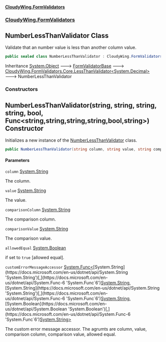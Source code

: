 #### [CloudyWing.FormValidators](index.md 'index')
### [CloudyWing.FormValidators](CloudyWing.FormValidators.md 'CloudyWing.FormValidators')

## NumberLessThanValidator Class

Validate that an number value is less than another column value.

```csharp
public sealed class NumberLessThanValidator : CloudyWing.FormValidators.Core.LessThanValidator<decimal>
```

Inheritance [System.Object](https://docs.microsoft.com/en-us/dotnet/api/System.Object 'System.Object') &#129106; [FormValidatorBase](CloudyWing.FormValidators.Core.FormValidatorBase.md 'CloudyWing.FormValidators.Core.FormValidatorBase') &#129106; [CloudyWing.FormValidators.Core.LessThanValidator&lt;](CloudyWing.FormValidators.Core.LessThanValidator_T_.md 'CloudyWing.FormValidators.Core.LessThanValidator<T>')[System.Decimal](https://docs.microsoft.com/en-us/dotnet/api/System.Decimal 'System.Decimal')[&gt;](CloudyWing.FormValidators.Core.LessThanValidator_T_.md 'CloudyWing.FormValidators.Core.LessThanValidator<T>') &#129106; NumberLessThanValidator
### Constructors

<a name='CloudyWing.FormValidators.NumberLessThanValidator.NumberLessThanValidator(string,string,string,string,bool,System.Func_string,string,string,string,bool,string_)'></a>

## NumberLessThanValidator(string, string, string, string, bool, Func<string,string,string,string,bool,string>) Constructor

Initializes a new instance of the [NumberLessThanValidator](CloudyWing.FormValidators.NumberLessThanValidator.md 'CloudyWing.FormValidators.NumberLessThanValidator') class.

```csharp
public NumberLessThanValidator(string column, string value, string comparisonColumn, string comparisonValue, bool allowedEqual=true, System.Func<string,string,string,string,bool,string> customErrorMessageAccessor=null);
```
#### Parameters

<a name='CloudyWing.FormValidators.NumberLessThanValidator.NumberLessThanValidator(string,string,string,string,bool,System.Func_string,string,string,string,bool,string_).column'></a>

`column` [System.String](https://docs.microsoft.com/en-us/dotnet/api/System.String 'System.String')

The column.

<a name='CloudyWing.FormValidators.NumberLessThanValidator.NumberLessThanValidator(string,string,string,string,bool,System.Func_string,string,string,string,bool,string_).value'></a>

`value` [System.String](https://docs.microsoft.com/en-us/dotnet/api/System.String 'System.String')

The value.

<a name='CloudyWing.FormValidators.NumberLessThanValidator.NumberLessThanValidator(string,string,string,string,bool,System.Func_string,string,string,string,bool,string_).comparisonColumn'></a>

`comparisonColumn` [System.String](https://docs.microsoft.com/en-us/dotnet/api/System.String 'System.String')

The comparison column.

<a name='CloudyWing.FormValidators.NumberLessThanValidator.NumberLessThanValidator(string,string,string,string,bool,System.Func_string,string,string,string,bool,string_).comparisonValue'></a>

`comparisonValue` [System.String](https://docs.microsoft.com/en-us/dotnet/api/System.String 'System.String')

The comparison value.

<a name='CloudyWing.FormValidators.NumberLessThanValidator.NumberLessThanValidator(string,string,string,string,bool,System.Func_string,string,string,string,bool,string_).allowedEqual'></a>

`allowedEqual` [System.Boolean](https://docs.microsoft.com/en-us/dotnet/api/System.Boolean 'System.Boolean')

if set to `true` [allowed equal].

<a name='CloudyWing.FormValidators.NumberLessThanValidator.NumberLessThanValidator(string,string,string,string,bool,System.Func_string,string,string,string,bool,string_).customErrorMessageAccessor'></a>

`customErrorMessageAccessor` [System.Func&lt;](https://docs.microsoft.com/en-us/dotnet/api/System.Func-6 'System.Func`6')[System.String](https://docs.microsoft.com/en-us/dotnet/api/System.String 'System.String')[,](https://docs.microsoft.com/en-us/dotnet/api/System.Func-6 'System.Func`6')[System.String](https://docs.microsoft.com/en-us/dotnet/api/System.String 'System.String')[,](https://docs.microsoft.com/en-us/dotnet/api/System.Func-6 'System.Func`6')[System.String](https://docs.microsoft.com/en-us/dotnet/api/System.String 'System.String')[,](https://docs.microsoft.com/en-us/dotnet/api/System.Func-6 'System.Func`6')[System.String](https://docs.microsoft.com/en-us/dotnet/api/System.String 'System.String')[,](https://docs.microsoft.com/en-us/dotnet/api/System.Func-6 'System.Func`6')[System.Boolean](https://docs.microsoft.com/en-us/dotnet/api/System.Boolean 'System.Boolean')[,](https://docs.microsoft.com/en-us/dotnet/api/System.Func-6 'System.Func`6')[System.String](https://docs.microsoft.com/en-us/dotnet/api/System.String 'System.String')[&gt;](https://docs.microsoft.com/en-us/dotnet/api/System.Func-6 'System.Func`6')

The custom error message accessor. The agrumts are column, value, comparison column, comparison value, allowed equal.